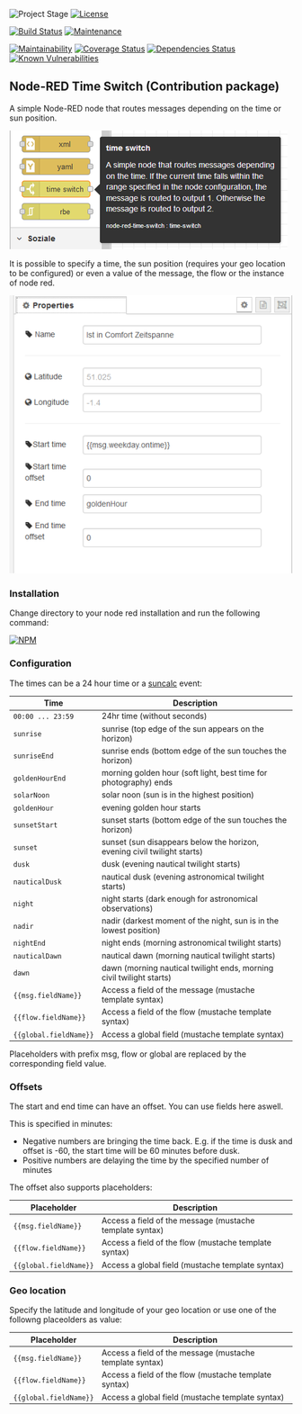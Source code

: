 ![Project Stage][project-stage-shield]
[![License][license-shield]](LICENSE)

[![Build Status][ci-image]][ci-url]
[![Maintenance][maintenance-image]][maintenance-url]

[![Maintainability][codeclimate-image]][codeclimate-url]
[![Coverage Status][coveralls-image]][coveralls-url]
[![Dependencies Status][david-image]][david-url]
[![Known Vulnerabilities](https://snyk.io/test/github/devroemer/node-red-contrib-time-switch/badge.svg)](https://snyk.io/test/github/devroemer/node-red-contrib-time-switch)


[project-stage-shield]: https://img.shields.io/badge/project%20stage-stable-green.svg
[license-shield]: https://img.shields.io/github/license/devRoemer/node-red-contrib-time-switch.svg
[maintenance-image]:https://img.shields.io/badge/Maintained%3F-yes-green.svg
[maintenance-url]:https://github.com/devRoemer/node-red-contrib-time-switch/graphs/commit-activity
[ci-image]:https://github.com/devRoemer/node-red-contrib-time-switch/workflows/CI/badge.svg
[ci-url]:https://github.com/devRoemer/node-red-contrib-time-switch/actions
[coveralls-image]:https://coveralls.io/repos/github/devRoemer/node-red-contrib-time-switch/badge.svg?branch=master
[coveralls-url]:https://coveralls.io/github/devRoemer/node-red-contrib-time-switch?branch=master
[david-image]:https://david-dm.org/devRoemer/node-red-contrib-time-switch.svg
[david-url]:https://david-dm.org/devRoemer/node-red-contrib-time-switch
[codeclimate-image]:https://api.codeclimate.com/v1/badges/177b8f6474cc7ae287a5/maintainability
[codeclimate-url]:https://codeclimate.com/github/devRoemer/node-red-contrib-time-switch/maintainability

## Node-RED Time Switch (Contribution package)

A simple Node-RED node that routes messages depending on the time or sun position.

![Node](https://raw.githubusercontent.com/devRoemer/node-red-contrib-time-switch/master/screenshots/screenshot_node.png)

It is possible to specify a time, the sun position (requires your geo location to be configured) or even a value of the message, the flow or the instance of node red.

![Config](https://raw.githubusercontent.com/devRoemer/node-red-contrib-time-switch/master/screenshots/screenshot_config.png)

### Installation

Change directory to your node red installation and run the following command:

[![NPM](https://nodei.co/npm/node-red-contrib-time-switch.png)](https://nodei.co/npm/node-red-contrib-time-switch/)

### Configuration

The times can be a 24 hour time or a [suncalc](https://github.com/mourner/suncalc) event:

| Time        | Description                                                              |
| --------------- | ------------------------------------------------------------------------ |
| `00:00 ... 23:59`       | 24hr time (without seconds)                    |
| `sunrise`       | sunrise (top edge of the sun appears on the horizon)                     |
| `sunriseEnd`    | sunrise ends (bottom edge of the sun touches the horizon)                |
| `goldenHourEnd` | morning golden hour (soft light, best time for photography) ends         |
| `solarNoon`     | solar noon (sun is in the highest position)                              |
| `goldenHour`    | evening golden hour starts                                               |
| `sunsetStart`   | sunset starts (bottom edge of the sun touches the horizon)               |
| `sunset`        | sunset (sun disappears below the horizon, evening civil twilight starts) |
| `dusk`          | dusk (evening nautical twilight starts)                                  |
| `nauticalDusk`  | nautical dusk (evening astronomical twilight starts)                     |
| `night`         | night starts (dark enough for astronomical observations)                 |
| `nadir`         | nadir (darkest moment of the night, sun is in the lowest position)       |
| `nightEnd`      | night ends (morning astronomical twilight starts)                        |
| `nauticalDawn`  | nautical dawn (morning nautical twilight starts)                         |
| `dawn`          | dawn (morning nautical twilight ends, morning civil twilight starts)     |
| `{{msg.fieldName}}`       | Access a field of the message (mustache template syntax)       |
| `{{flow.fieldName}}`       | Access a field of the flow (mustache template syntax)       |
| `{{global.fieldName}}`       | Access a global field (mustache template syntax)       |

Placeholders with prefix msg, flow or global are replaced by the corresponding field value.

### Offsets

The start and end time can have an offset. You can use fields here aswell.

This is specified in minutes:

- Negative numbers are bringing the time back. E.g. if the time is dusk and offset is -60, the start time will be 60 minutes before dusk.
- Positive numbers are delaying the time by the specified number of minutes

The offset also supports placeholders:

| Placeholder        | Description                                                              |
| --------------- | ------------------------------------------------------------------------ |
| `{{msg.fieldName}}`       | Access a field of the message (mustache template syntax)       |
| `{{flow.fieldName}}`       | Access a field of the flow (mustache template syntax)       |
| `{{global.fieldName}}`       | Access a global field (mustache template syntax)       |

### Geo location

Specify the latitude and longitude of your geo location or use one of the followng placeolders as value:

| Placeholder        | Description                                                              |
| --------------- | ------------------------------------------------------------------------ |
| `{{msg.fieldName}}`       | Access a field of the message (mustache template syntax)       |
| `{{flow.fieldName}}`       | Access a field of the flow (mustache template syntax)       |
| `{{global.fieldName}}`       | Access a global field (mustache template syntax)       |
